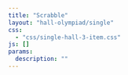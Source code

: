 ```yaml
---
title: "Scrabble"
layout: "hall-olympiad/single"
css: 
  - "css/single-hall-3-item.css"
js: []
params:
  description: ""
---
```

